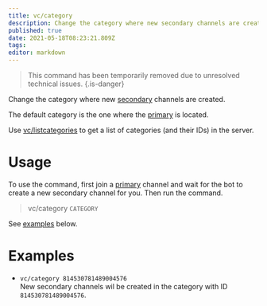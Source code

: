 ```yaml
---
title: vc/category
description: Change the category where new secondary channels are created.
published: true
date: 2021-05-18T08:23:21.809Z
tags: 
editor: markdown
---
```


> This command has been temporarily removed due to unresolved technical issues.
{.is-danger}

Change the category where new [secondary](/how-it-works#primary-and-secondary-channels) channels are created.

The default category is the one where the [primary](/how-it-works#primary-and-secondary-channels) is located.

Use [vc/listcategories](/en/command/listcategories) to get a list of categories (and their IDs) in the server. 

# Usage

To use the command, first join a [primary](/how-it-works#primary-and-secondary-channels) channel and wait for the bot to create a new secondary channel for you. Then run the command.

> vc/category `CATEGORY`

See [examples](/command/category#examples) below.

# Examples

- `vc/category 814530781489004576`\
New secondary channels wil be created in the category with ID ``814530781489004576``.